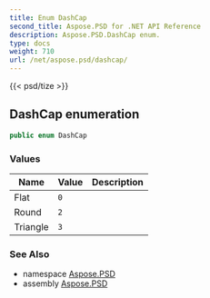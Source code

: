 ```yaml
---
title: Enum DashCap
second_title: Aspose.PSD for .NET API Reference
description: Aspose.PSD.DashCap enum. 
type: docs
weight: 710
url: /net/aspose.psd/dashcap/
---
```

{{< psd/tize >}}
## DashCap enumeration

```csharp
public enum DashCap
```

### Values

| Name | Value | Description |
| --- | --- | --- |
| Flat | `0` |  |
| Round | `2` |  |
| Triangle | `3` |  |

### See Also

* namespace [Aspose.PSD](../../aspose.psd/)
* assembly [Aspose.PSD](../../)


